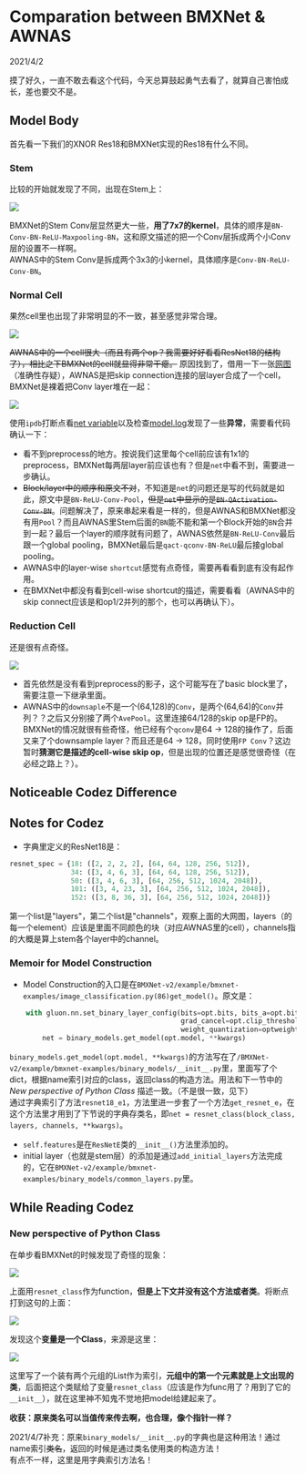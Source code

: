 # Comparation between BMXNet & AWNAS  

2021/4/2  

摸了好久，一直不敢去看这个代码，今天总算鼓起勇气去看了，就算自己害怕成长，差也要交不是。  

## Model Body  
首先看一下我们的XNOR Res18和BMXNet实现的Res18有什么不同。  
### Stem  
比较的开始就发现了不同，出现在Stem上：  
 
![](https://raw.githubusercontent.com/YouCaiJun98/MyPicBed/main/imgs/202104020001.png)  

BMXNet的Stem Conv层显然更大一些，**用了7x7的kernel**，具体的顺序是`BN-Conv-BN-ReLU-Maxpooling-BN`，这和原文描述的把一个Conv层拆成两个小Conv层的设置不一样啊。  
AWNAS中的Stem Conv是拆成两个3x3的小kernel，具体顺序是`Conv-BN-ReLU-Conv-BN`。  

### Normal Cell  
果然cell里也出现了非常明显的不一致，甚至感觉非常合理。  

![](https://raw.githubusercontent.com/YouCaiJun98/MyPicBed/main/imgs/202104020002.png)  

~~AWNAS中的一个cell很大（而且有两个op？我需要好好看看ResNet18的结构了），相比之下BMXNet的cell就显得非常干瘪。~~ 原因找到了，借用一下一张[网图](https://www.baidu.com/link?url=pI-qz1Ametz0nfrcyNZlnQT7wIJyOzWDegELJlIzYbA6A7OVyPYOdyDEdTv14AOm&wd=&eqid=b11c89e4000642af000000066066cd1b)（准确性存疑），AWNAS是把skip connection连接的层layer合成了一个cell，BMXNet是裸着把Conv layer堆在一起：  

![](https://raw.githubusercontent.com/YouCaiJun98/MyPicBed/main/imgs/202104020003.jpg)  

使用`ipdb`打断点看[net variable](https://github.com/YouCaiJun98/YouCaiJun98.github.io/blob/master/codez/awnas/Mr.Chen_validation_exp/BMXNet_net_variable.txt)以及检查[model.log](https://github.com/YouCaiJun98/YouCaiJun98.github.io/blob/master/codez/awnas/Mr.Chen_validation_exp/model.log)发现了一些**异常**，需要看代码确认一下：  
* 看不到preprocess的地方。按说我们这里每个cell前应该有1x1的preprocess，BMXNet每两层layer前应该也有？但是`net`中看不到，需要进一步确认。  
* ~~Block/layer中的顺序和原文不对~~，不知道是`net`的问题还是写的代码就是如此，原文中是`BN-ReLU-Conv-Pool`，~~但是`net`中显示的是`BN-QActivation-Conv-BN`~~。问题解决了，原来串起来看是一样的，但是AWNAS和BMXNet都没有用`Pool`？而且AWNAS里Stem后面的`BN`能不能和第一个Block开始的`BN`合并到一起？最后一个layer的顺序就有问题了，AWNAS依然是`BN-ReLU-Conv`最后跟一个global pooling，BMXNet最后是`qact-qconv-BN-ReLU`最后接global pooling。  
* AWNAS中的layer-wise `shortcut`感觉有点奇怪，需要再看看到底有没有起作用。  
* 在BMXNet中都没有看到cell-wise shortcut的描述，需要看看（AWNAS中的skip connect应该是和op1/2并列的那个，也可以再确认下）。  

### Reduction Cell  
还是很有点奇怪。  

![](https://raw.githubusercontent.com/YouCaiJun98/MyPicBed/main/imgs/202104020004.png)  

* 首先依然是没有看到preprocess的影子，这个可能写在了basic block里了，需要注意一下继承里面。  
* AWNAS中的`downsaple`不是一个(64,128)的`Conv`，是两个(64,64)的`Conv`并列？？之后又分别接了两个`AvePool`。这里连接64/128的skip op是FP的。BMXNet的情况就很有些奇怪，他已经有个`qconv`是64 -> 128的操作了，后面又来了个downsample layer？而且还是64 -> 128，同时使用`FP Conv`？这边暂时**猜测它是描述的cell-wise skip op**，但是出现的位置还是感觉很奇怪（在必经之路上？）。  

## Noticeable Codez Difference  

## Notes for Codez  
* 字典里定义的ResNet18是：  

```python  
resnet_spec = {18: ([2, 2, 2, 2], [64, 64, 128, 256, 512]),
               34: ([3, 4, 6, 3], [64, 64, 128, 256, 512]),
               50: ([3, 4, 6, 3], [64, 256, 512, 1024, 2048]),
               101: ([3, 4, 23, 3], [64, 256, 512, 1024, 2048]),
               152: ([3, 8, 36, 3], [64, 256, 512, 1024, 2048])}
```  

第一个list是"layers"，第二个list是"channels"，观察上面的大网图，layers（的每一个element）应该是里面不同颜色的块（对应AWNAS里的cell），channels指的大概是算上stem各个layer中的channel。  

### Memoir for Model Construction  
* Model Construction的入口是在`BMXNet-v2/example/bmxnet-examples/image_classification.py(86)get_model()`。原文是：  

```python  
    with gluon.nn.set_binary_layer_config(bits=opt.bits, bits_a=opt.bits_a,approximation=opt.approximation,
                                          grad_cancel=opt.clip_threshold,activation=opt.activation_method,
                                          weight_quantization=optweight_quantization):
        net = binary_models.get_model(opt.model, **kwargs)
```  

`binary_models.get_model(opt.model, **kwargs)`的方法写在了`/BMXNet-v2/example/bmxnet-examples/binary_models/__init__.py`里，里面写了个dict，根据name索引对应的class，返回class的构造方法。用法和下一节中的 *New perspective of Python Class* 描述一致。（不是很一致，见下）  
通过字典索引了方法`resnet18_e1`，方法里进一步套了一个方法`get_resnet_e`，在这个方法里才用到了下节说的字典存类名，即`net = resnet_class(block_class, layers, channels, **kwargs)`。  
* `self.features`是在`ResNetE`类的`__init__()`方法里添加的。  
* initial layer（也就是stem层）的添加是通过`add_initial_layers`方法完成的，它在`BMXNet-v2/example/bmxnet-examples/binary_models/common_layers.py`里。  



## While Reading Codez
### New perspective of Python Class  
在单步看BMXNet的时候发现了奇怪的现象：  

![](https://raw.githubusercontent.com/YouCaiJun98/MyPicBed/main/imgs/202104060001.png)  

上面用`resnet_class`作为function，**但是上下文并没有这个方法或者类**。将断点打到这句的上面：  

![](https://raw.githubusercontent.com/YouCaiJun98/MyPicBed/main/imgs/202104060002.png)  

发现这个**变量是一个Class**，来源是这里：  

![](https://raw.githubusercontent.com/YouCaiJun98/MyPicBed/main/imgs/202104060003.png)  

这里写了一个装有两个元组的List作为索引，**元组中的第一个元素就是上文出现的类**，后面把这个类赋给了变量`resnet_class`（应该是作为func用了？用到了它的`__init__`），就在这里神不知鬼不觉地把model给建起来了。  

**收获：原来类名可以当值传来传去啊，也合理，像个指针一样？**  

2021/4/7补充：原来`binary_models/__init__.py`的字典也是这种用法！通过name索引~~类名~~，返回的时候是通过类名使用类的构造方法！  
有点不一样，这里是用字典索引方法名！  








